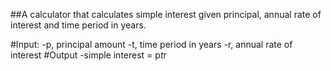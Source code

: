 ##A calculator that calculates simple interest given principal, annual rate of interest and time period in years.

#Input:
   -p, principal amount
   -t, time period in years
   -r, annual rate of interest
#Output
   -simple interest = p*t*r
